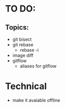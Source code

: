 # TO DO:
## Topics:
* git bisect
* git rebase
    * rebase -i
* image diff
* gitflow
    * aliases for gitflow

# Technical
* make it avaiable offline